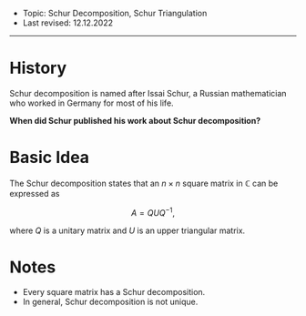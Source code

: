 - Topic: Schur Decomposition, Schur Triangulation
- Last revised: 12.12.2022

---

# History

Schur decomposition is named after Issai Schur, a Russian mathematician who worked in Germany for most of his life.

**When did Schur published his work about Schur decomposition?**

# Basic Idea

The Schur decomposition states that an $n\times n$ square matrix in $\mathbb{C}$ can be expressed as

$$A=QUQ^{-1},$$

where $Q$ is a unitary matrix and $U$ is an upper triangular matrix.

# Notes

- Every square matrix has a Schur decomposition.
- In general, Schur decomposition is not unique.

